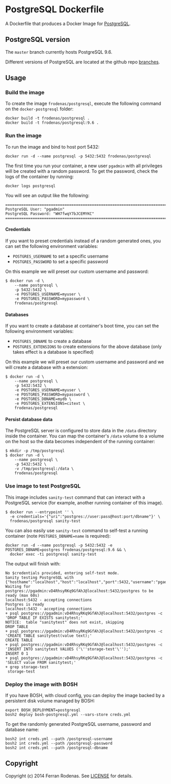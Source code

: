 # PostgreSQL Dockerfile

A Dockerfile that produces a Docker Image for [PostgreSQL](http://www.postgresql.org/).

## PostgreSQL version

The `master` branch currently hosts PostgreSQL 9.6.

Different versions of PostgreSQL are located at the github repo [branches](https://github.com/frodenas/docker-postgresql/branches).

## Usage

### Build the image

To create the image `frodenas/postgresql`, execute the following command on the `docker-postgresql` folder:

```
docker build -t frodenas/postgresql .
docker build -t frodenas/postgresql:9.6 .
```

### Run the image

To run the image and bind to host port 5432:

```
docker run -d --name postgresql -p 5432:5432 frodenas/postgresql
```

The first time you run your container, a new user `pgadmin` with all privileges will be created with a random password.
To get the password, check the logs of the container by running:

```
docker logs postgresql
```

You will see an output like the following:

```
========================================================================
PostgreSQL User: "pgadmin"
PostgreSQL Password: "WH7fwqY7bJCEMYKC"
========================================================================
```

#### Credentials

If you want to preset credentials instead of a random generated ones, you can set the following environment
variables:

* `POSTGRES_USERNAME` to set a specific username
* `POSTGRES_PASSWORD` to set a specific password

On this example we will preset our custom username and password:

```
$ docker run -d \
    --name postgresql \
    -p 5432:5432 \
    -e POSTGRES_USERNAME=myuser \
    -e POSTGRES_PASSWORD=mypassword \
    frodenas/postgresql
```

#### Databases

If you want to create a database at container's boot time, you can set the following environment variables:

* `POSTGRES_DBNAME` to create a database
* `POSTGRES_EXTENSIONS` to create extensions for the above database (only takes effect is a database is specified)

On this example we will preset our custom username and password and we will create a database with a extension:

```
$ docker run -d \
    --name postgresql \
    -p 5432:5432 \
    -e POSTGRES_USERNAME=myuser \
    -e POSTGRES_PASSWORD=mypassword \
    -e POSTGRES_DBNAME=mydb \
    -e POSTGRES_EXTENSIONS=citext \
    frodenas/postgresql
```

#### Persist database data

The PostgreSQL server is configured to store data in the `/data` directory inside the container. You can map the
container's `/data` volume to a volume on the host so the data becomes independent of the running container:

```
$ mkdir -p /tmp/postgresql
$ docker run -d \
    --name postgresql \
    -p 5432:5432 \
    -v /tmp/postgresql:/data \
    frodenas/postgresql
```

### Use image to test PostgreSQL

This image includes `sanity-test` command that can interact with a PostgreSQL service (for example, another running container of this image).

```
$ docker run --entrypoint '' \
  -e credentials='{"uri":"postgres://user:pass@host:port/dbname"}' \
  frodenas/postgresql sanity-test
```

You can also easily use `sanity-test` command to self-test a running container (note `POSTGRES_DBNAME=name` is required):

```
docker run -d --name postgresql -p 5432:5432 -e POSTGRES_DBNAME=postgres frodenas/postgresql:9.6 && \
  docker exec -ti postgresql sanity-test
```

The output will finish with:

```
No $credentials provided, entering self-test mode.
Sanity testing PostgreSQL with {"hosthame":"localhost","host":"localhost","port":5432,"username":"pgadmin","password":"vD4RhsyRKq9GfAhJ","dbname":"postgres","uri":"postgres://pgadmin:vD4RhsyRKq9GfAhJ@localhost:5432/postgres"}
Waiting for postgres://pgadmin:vD4RhsyRKq9GfAhJ@localhost:5432/postgres to be ready (max 60s)
localhost:5432 - accepting connections
Postgres is ready
localhost:5432 - accepting connections
+ psql postgres://pgadmin:vD4RhsyRKq9GfAhJ@localhost:5432/postgres -c 'DROP TABLE IF EXISTS sanitytest;'
NOTICE:  table "sanitytest" does not exist, skipping
DROP TABLE
+ psql postgres://pgadmin:vD4RhsyRKq9GfAhJ@localhost:5432/postgres -c 'CREATE TABLE sanitytest(value text);'
CREATE TABLE
+ psql postgres://pgadmin:vD4RhsyRKq9GfAhJ@localhost:5432/postgres -c 'INSERT INTO sanitytest VALUES ('\''storage-test'\'');'
INSERT 0 1
+ psql postgres://pgadmin:vD4RhsyRKq9GfAhJ@localhost:5432/postgres -c 'SELECT value FROM sanitytest;'
+ grep storage-test
 storage-test
```

### Deploy the image with BOSH

If you have BOSH, with cloud config, you can deploy the image backed by a persistent disk volume managed by BOSH:

```
export BOSH_DEPLOYMENT=postgresql
bosh2 deploy bosh-postgresql.yml --vars-store creds.yml
```

To get the randomly generated PostgreSQL username, password and database name:

```
bosh2 int creds.yml --path /postgresql-username
bosh2 int creds.yml --path /postgresql-password
bosh2 int creds.yml --path /postgresql-dbname
```

## Copyright

Copyright (c) 2014 Ferran Rodenas. See [LICENSE](https://github.com/frodenas/docker-postgresql/blob/master/LICENSE) for details.
